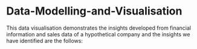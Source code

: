 # Data-Modelling-and-Visualisation
This data visualisation demonstrates the insights developed from financial information and sales data of a hypothetical company and the insights we have identified are the follows:
